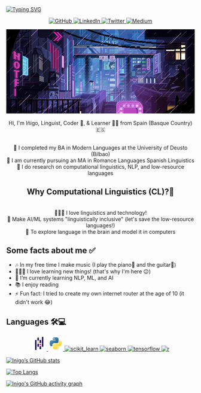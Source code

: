 <a href="https://git.io/typing-svg">
<img src="https://readme-typing-svg.demolab.com?font=Fira+Code&size=50&pause=1000&color=00F7E8&center=true&vCenter=true&random=false&width=1000&height=100&lines=Hi+there!;My+name+is+I%C3%B1igo.;Welcome+to+my+GitHub+page+%3A)" alt="Typing SVG"/>
</a>


<p align="center">
  <a href="https://github.com/IParraMartin">
    <img src="https://img.shields.io/badge/GitHub-100000?style=for-the-badge&logo=github&logoColor=white" alt="GitHub">
  </a>
  <a href="https://www.linkedin.com/in/i%C3%B1igo-parra-0aa741221/">
    <img src="https://img.shields.io/badge/LinkedIn-0077B5?style=for-the-badge&logo=linkedin&logoColor=white" alt="LinkedIn">
  </a>
  <a href="https://twitter.com/IParraMartin">
    <img src="https://img.shields.io/badge/Twitter-1DA1F2?style=for-the-badge&logo=twitter&logoColor=white" alt="Twitter">
  </a>
  <a href="https://medium.com/@IParra">
    <img src="https://img.shields.io/badge/Medium-12100E?style=for-the-badge&logo=medium&logoColor=white" alt="Medium">
  </a>
</p>


<p align="center">
  <img src="https://raw.githubusercontent.com/IParraMartin/IParraMartin/main/xK.gif" width="900"/>
</p>


<p align="center"> 
  Hi, I'm Iñigo, Linguist, Coder 🥷, & Learner 👨‍💻 from Spain (Basque Country) 🇪🇸
</p>


<p align="center"> 
  <br> 📘 I completed my BA in Modern Languages at the University of Deusto (Bilbao)
  <br> 📕 I am currently pursuing an MA in Romance Languages Spanish Linguistics 
  <br> 🤖 I do research on computational linguistics, NLP, and low-resource languages
</p>


<h2 align="center">
  Why Computational Linguistics (CL)?🤔
</h2>

<p align="center">
  <br>👨🏽‍💻 I love linguistics and technology!
  <br>🤖 Make AI/ML systems "linguistically inclusive" (let's save the low-resource languages!)
  <br>🧠 To explore language in the brain and model it in computers 
</p>


## Some facts about me ✅
- 🎶 In my free time I make music (I play the piano🎹 and the guitar🎸)
- 👨🏽‍💻 I love learning new things! (that's why I'm here 😉)
- 🌱 I’m currently learning NLP, ML, and AI
- 📚 I enjoy reading
- ⚡ Fun fact: I tried to create my own internet router at the age of 10 (it didn't work 😂)

## Languages 🛠️💻
<p align="center"> 
  <a href="https://pandas.pydata.org/" target="_blank" rel="noreferrer"> 
    <img src="https://raw.githubusercontent.com/devicons/devicon/2ae2a900d2f041da66e950e4d48052658d850630/icons/pandas/pandas-original.svg" alt="pandas" width="40" height="40"/>
  <a/>
  <a href="https://www.python.org" target="_blank" rel="noreferrer"> 
    <img src="https://raw.githubusercontent.com/devicons/devicon/master/icons/python/python-original.svg" alt="python" width="40" height="40"/>
  <a/>
  <a href="https://scikit-learn.org/" target="_blank" rel="noreferrer"> 
    <img src="https://upload.wikimedia.org/wikipedia/commons/0/05/Scikit_learn_logo_small.svg" alt="scikit_learn" width="40" height="40"/>
  <a/>
  <a href="https://seaborn.pydata.org/" target="_blank" rel="noreferrer"> 
    <img src="https://seaborn.pydata.org/_images/logo-mark-lightbg.svg" alt="seaborn" width="40" height="40"/>
  <a/>
  <a href="https://www.tensorflow.org" target="_blank" rel="noreferrer"> 
    <img src="https://www.vectorlogo.zone/logos/tensorflow/tensorflow-icon.svg" alt="tensorflow" width="40" height="40"/>
  <a/>
  <a href="https://www.r-project.org/" target="_blank" rel="noreferrer"> 
    <img src="https://www.r-project.org/logo/Rlogo.svg" alt="r" width="40" height="40"/>
  <a/>
</p>



[![Inigo’s GitHub stats](https://github-readme-stats.vercel.app/api?username=IParraMartin)](https://github.com/IParraMartin)

[![Top Langs](https://github-readme-stats.vercel.app/api/top-langs/?username=IParraMartin&layout=compact)](https://github.com/IParraMartin)

[![Inigo's GitHub activity graph](https://github-readme-activity-graph.vercel.app/graph?username=IParraMartin&theme=rogue)](https://github.com/IParraMartin/github-readme-activity-graph)
